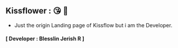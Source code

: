 ## Kissflower : 😘 🌺 
- Just the origin Landing page of Kissflow but i am the Developer.
#### **[ Developer : Blesslin Jerish R ]**
